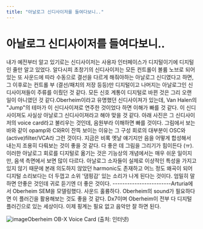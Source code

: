```yaml
---
title: "아날로그 신디사이저를 들여다보니.."
---
```

# 아날로그 신디사이저를 들여다보니..

내가 예전부터 알고 있기로는 신디사이저는 사용자 인터페이스가 디지털이기에 디지털인 줄만 알고 있었다. 알다시피 초창기의 신디사이저는 모든 컨트롤이 볼륨 노브로 되어있는 또 사운드에 따라 수동으로 결선을 다르게 해줘야하는 아날로그 신디였다고 하면, 그 이후로는 컨트롤 부 (결선/패치의 저장 등등)만 디지털이고 나머지는 아날로그인 신디사이져들이 주류를 이뤘던 것 같다. 모든 신호 계통이 디지털로 바뀐 것은 그리 오랜 일이 아니였던 것 같다.Oberheim이라고 유명했던 신디사이져가 있는데, Van Halen의 "Jump"의 테마가 이 신디사이져로 연주한 것이었다 하면 이해가 빠를 것 같다. 이 신디사이져도 사실상 아날로그 신디사이져라고 해야 맞을 것 같다. 아래 사진은 그 신디사이저의 voice card라고 불리우는 것인데, 음원부라 이해하면 빠를 것이다. 그림에서 보는 바와 같이 opamp와 C와R이 잔뜩 보이는 이유는 그 구성 회로의 대부분이 OSC와 (active)filter/VCA라 그런 것이다. 지금은 비록 옛날 얘기지만 음을 어떻게 합성해서 내는지 조용히 다뤄보는 것이 좋을 것 같다. 다 좋은 데 그림을 그리기가 힘이든다 (ㅠ).이러한 아날로그 회로를 디지털로 옮기는 것은 기능상의 개념에서는 매우 쉬운 일이지만, 음색 측면에서 보면 많이 다르다. 아날로그 소자들이 실제로 이상적인 특성을 가지고 있지 않기 때문에 본래 의도하지 않았던 harmonic도 존재하고 어느 정도 왜곡이 되어 디지털 소리보다는 더 두껍고 소위 '댐핑감' 있는 소리가 나게 된다는 것이다. 엄밀히 말하면 안좋은 것인데 귀로 듣기엔 더 좋은 것이다. ------------------------Arturia에서 Oberheim SEM을 모델링했다. 사운드 훌륭하다. Oberheim의 sound가 필요하다면 이 플러긴을 활용해보는 것도 좋을 것 같다. Dx7이며 Oberheim이 전부 다 디지털 플러긴으로 있는 세상이다. 이제 핑계는 필요 없고 음악만 잘 하면 된다. 





![image](959e6629a72da9d57a351d4a7283b2db.jpg)Oberheim OB-X Voice Card (출처: 인터넷)





